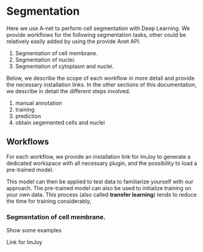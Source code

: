 #  Segmentation

Here we use A-net to perform cell segmentation with Deep Learning. We provide
workflows for the following segmentation tasks, other could be relatively easily
added by using the provide Anet API.

1. Segmentation of cell membrane.
2. Segmentation of nuclei.
3. Segmentation of cytoplasm and nuclei.

Below, we describe the scope of each workflow in more detail and provide the
necessary installation links. In the other sections of this documentation,
we describe in detail the different steps involved.

1. manual annotation
2. training
2. prediction
4. obtain segemented cells and nuclei

## Workflows
For each workflow, we provide an installation link for ImJoy to generate a dedicated
workspace with all necessary plugin, and the possibility to load a  pre-trained model.

This model can then be applied to test data to familiarize yourself with our approach.
The pre-trained model can also be used to initialize training on your own data.
This process (also called **transfer learning**) tends to reduce the time for training considerably,


### Segmentation of cell membrane.

Show some examples

Link for ImJoy
